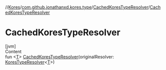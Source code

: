 //[Kores](../../index.md)/[com.github.jonathanxd.kores.type](../index.md)/[CachedKoresTypeResolver](index.md)/[CachedKoresTypeResolver](-cached-kores-type-resolver.md)



# CachedKoresTypeResolver  
[jvm]  
Content  
fun <[T](index.md)> [CachedKoresTypeResolver](-cached-kores-type-resolver.md)(originalResolver: [KoresTypeResolver](../-kores-type-resolver/index.md)<[T](index.md)>)  



